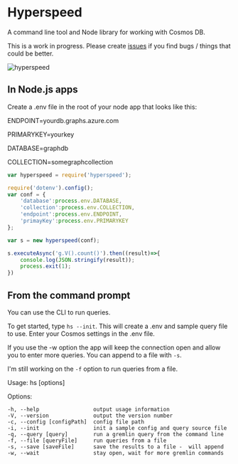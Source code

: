 # Hyperspeed

A command line tool and Node library for working with Cosmos DB. 

This is a work in progress. Please create [issues](https://github.com/jakkaj/Hyperspeed/issues) if you find bugs / things that could be better. 

![hyperspeed](https://cloud.githubusercontent.com/assets/5225782/26386076/816e855c-4087-11e7-9c1b-740fc56bc116.gif)

## In Node.js apps

Create a .env file in the root of your node app that looks like this:

ENDPOINT=yourdb.graphs.azure.com

PRIMARYKEY=yourkey

DATABASE=graphdb

COLLECTION=somegraphcollection


```javascript
var hyperspeed = require('hyperspeed');

require('dotenv').config();
var conf = {
    'database':process.env.DATABASE,
    'collection':process.env.COLLECTION,
    'endpoint':process.env.ENDPOINT,
    'primayKey':process.env.PRIMARYKEY
};

var s = new hyperspeed(conf);

s.executeAsync('g.V().count()').then((result)=>{
    console.log(JSON.stringify(result));
    process.exit(1);
})
```

## From the command prompt

You can use the CLI to run queries. 

To get started, type ```hs --init```. This will create a .env and sample query file to use. Enter your Cosmos settings in the .env file. 

If you use the -w option the app will keep the connection open and allow you to enter more queries. You can append to a file with ```-s```. 

I'm still working on the ```-f``` option to run queries from a file. 

Usage: hs [options]

  Options:

    -h, --help                 output usage information
    -V, --version              output the version number
    -c, --config [configPath]  config file path
    -i, --init                 init a sample config and query source file
    -q, --query [query]        run a gremlin query from the command line
    -f, --file [queryFile]     run queries from a file
    -s, --save [saveFile]      save the results to a file -  will append
    -w, --wait                 stay open, wait for more gremlin commands

 
